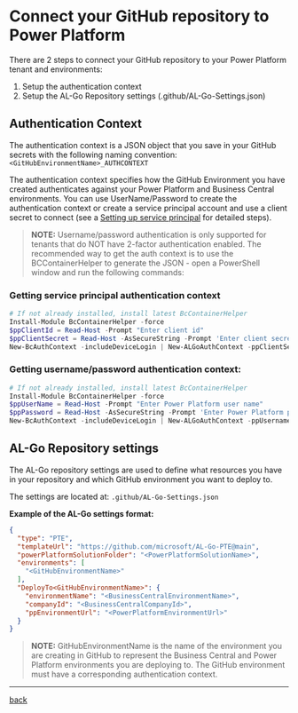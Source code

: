 # Connect your GitHub repository to Power Platform

There are 2 steps to connect your GitHub repository to your Power Platform tenant and environments:

1. Setup the authentication context
1. Setup the AL-Go Repository settings (.github/AL-Go-Settings.json)

## Authentication Context

The authentication context is a JSON object that you save in your GitHub secrets with the following naming convention: `<GitHubEnvironmentName>_AUTHCONTEXT`

The authentication context specifies how the GitHub Environment you have created authenticates against your Power Platform and Business Central environments. You can use UserName/Password to create the authentication context or create a service principal account and use a client secret to connect (see a [Setting up service principal](./SetupServicePrincipalForPowerPlatform.md) for detailed steps).

> **NOTE:** Username/password authentication is only supported for tenants that do NOT have 2-factor authentication enabled.
> The recommended way to get the auth context is to use the BCContainerHelper to generate the JSON - open a PowerShell window and run the following commands:

### Getting service principal authentication context

```powershell
# If not already installed, install latest BcContainerHelper
Install-Module BcContainerHelper -force
$ppClientId = Read-Host -Prompt "Enter client id"
$ppClientSecret = Read-Host -AsSecureString -Prompt 'Enter client secret'
New-BcAuthContext -includeDeviceLogin | New-ALGoAuthContext -ppClientSecret $ppClientSecret -ppApplicationId $ppClientId | Set-Clipboard
```

### Getting username/password authentication context:

```powershell
# If not already installed, install latest BcContainerHelper
Install-Module BcContainerHelper -force
$ppUserName = Read-Host -Prompt "Enter Power Platform user name"
$ppPassword = Read-Host -AsSecureString -Prompt 'Enter Power Platform password'
New-BcAuthContext -includeDeviceLogin | New-ALGoAuthContext -ppUsername $ppUserName -ppPassword $ppPassword | Set-Clipboard
```

## AL-Go Repository settings

The AL-Go repository settings are used to define what resources you have in your repository and which GitHub environment you want to deploy to.

The settings are located at: `.github/AL-Go-Settings.json`

**Example of the AL-Go settings format:**

```json
{
  "type": "PTE",
  "templateUrl": "https://github.com/microsoft/AL-Go-PTE@main",
  "powerPlatformSolutionFolder": "<PowerPlatformSolutionName>",
  "environments": [
    "<GitHubEnvironmentName>"
  ],
  "DeployTo<GitHubEnvironmentName>": {
    "environmentName": "<BusinessCentralEnvironmentName>",
    "companyId": "<BusinessCentralCompanyId>",
    "ppEnvironmentUrl": "<PowerPlatformEnvironmentUrl>"
  }
}
```

> **NOTE:** GitHubEnvironmentName is the name of the environment you are creating in GitHub to represent the Business Central and Power Platform environments you are deploying to. The GitHub environment must have a corresponding authentication context.

______________________________________________________________________

[back](../README.md)
